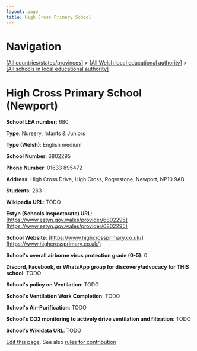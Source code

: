```yaml
---
layout: page
title: High Cross Primary School
---
```

# Navigation

[[All countries/states/provinces]](../../..) > [[All Welsh local educational authority]](../..) > [[All schools in local educational authority]](..)

# High Cross Primary School (Newport)

**School LEA number**: 680

**Type**: Nursery, Infants & Juniors

**Type (Welsh)**: English medium

**School Number**: 6802295

**Phone Number**: 01633 895472

**Address**: High Cross Drive, High Cross, Rogerstone, Newport, NP10 9AB

**Students**: 263

**Wikipedia URL**: TODO

**Estyn (Schools Inspectorate) URL**: [https://www.estyn.gov.wales/provider/6802295](https://www.estyn.gov.wales/provider/6802295)

**School Website**: [https://www.highcrossprimary.co.uk/](https://www.highcrossprimary.co.uk/)

**School's overall airborne virus protection grade (0-5)**: 0

**Discord, Facebook, or WhatsApp group for discovery/advocacy for THIS school**: TODO

**School's policy on Ventilation**: TODO

**School's Ventilation Work Completion**: TODO

**School's Air-Purification**: TODO

**School's CO2 monitoring to actively drive ventilation and filtration**: TODO

**School's Wikidata URL**: TODO




[Edit this page](https://github.com/ventilate-schools/Wales/edit/prif/./Newport/High_Cross_Primary_School.md). See also [rules for contribution](../../../contribution-rules/)